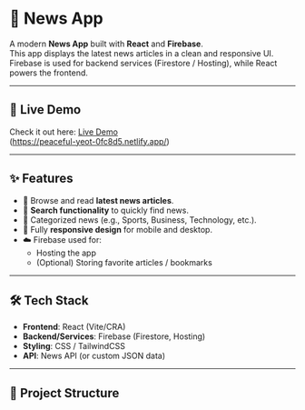 # 📰 News App

A modern **News App** built with **React** and **Firebase**.  
This app displays the latest news articles in a clean and responsive UI.  
Firebase is used for backend services (Firestore / Hosting), while React powers the frontend.

---

## 🚀 Live Demo

Check it out here: [Live Demo](#)  
(https://peaceful-yeot-0fc8d5.netlify.app/)

---

## ✨ Features

- 📰 Browse and read **latest news articles**.
- 🔎 **Search functionality** to quickly find news.
- 📂 Categorized news (e.g., Sports, Business, Technology, etc.).
- 📱 Fully **responsive design** for mobile and desktop.
- ☁️ Firebase used for:
  - Hosting the app
  - (Optional) Storing favorite articles / bookmarks

---

## 🛠️ Tech Stack

- **Frontend**: React (Vite/CRA)
- **Backend/Services**: Firebase (Firestore, Hosting)
- **Styling**: CSS / TailwindCSS
- **API**: News API (or custom JSON data)

---

## 📂 Project Structure

